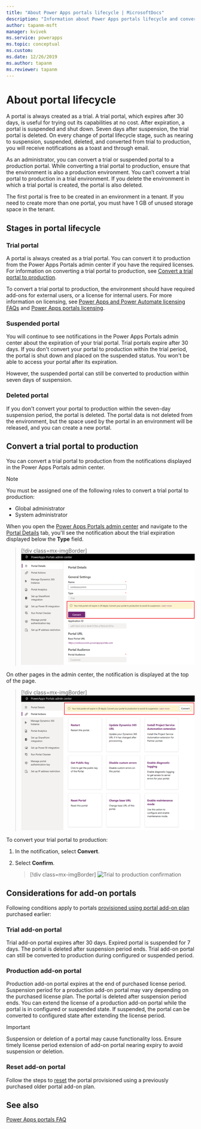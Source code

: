 ```yaml
---
title: "About Power Apps portals lifecycle | MicrosoftDocs"
description: "Information about Power Apps portals lifecycle and converting it from trial to production."
author: tapanm-msft
manager: kvivek
ms.service: powerapps
ms.topic: conceptual
ms.custom: 
ms.date: 12/26/2019
ms.author: tapanm
ms.reviewer: tapanm
---
```


# About portal lifecycle

A portal is always created as a trial. A trial portal, which expires after 30 days, is useful for trying out its capabilities at no cost. After expiration, a portal is suspended and shut down. Seven days after suspension, the trial portal is deleted. On every change of portal lifecycle stage, such as nearing to suspension, suspended, deleted, and converted from trial to production, you will receive notifications as a toast and through email.

As an administrator, you can convert a trial or suspended portal to a production portal. While converting a trial portal to production, ensure that the environment is also a production environment. You can’t convert a trial portal to production in a trial environment. If you delete the environment in which a trial portal is created, the portal is also deleted.

The first portal is free to be created in an environment in a tenant. If you need to create more than one portal, you must have 1 GB of unused storage space in the tenant.

## Stages in portal lifecycle

### Trial portal

A portal is always created as a trial portal. You can convert it to production from the Power Apps Portals admin center if you have the required licenses. For information on converting a trial portal to production, see [Convert a trial portal to production](#convert-a-trial-portal-to-production).

To convert a trial portal to production, the environment should have required add-ons for external users, or a license for internal users. For more information on licensing, see [Power Apps and Power Automate licensing FAQs](https://docs.microsoft.com/power-platform/admin/powerapps-flow-licensing-faq) and [Power Apps portals licensing](https://docs.microsoft.com/power-platform/admin/powerapps-flow-licensing-faq#can-you-share-more-details-regarding-the-new-power-apps-portals-licensing).

### Suspended portal

You will continue to see notifications in the Power Apps Portals admin center about the expiration of your trial portal. Trial portals expire after 30 days. If you don't convert your portal to production within the trial period, the portal is shut down and placed on the suspended status. You won't be able to access your portal after its expiration.

However, the suspended portal can still be converted to production within seven days of suspension. 

### Deleted portal

If you don't convert your portal to production within the seven-day suspension period, the portal is deleted. The portal data is not deleted from the environment, but the space used by the portal in an environment will be released, and you can create a new portal.

## Convert a trial portal to production

You can convert a trial portal to production from the notifications displayed in the Power Apps Portals admin center.

> [!NOTE]
> You must be assigned one of the following roles to convert a trial portal to production:
> - Global administrator
> - System administrator

When you open the [Power Apps Portals admin center](admin-overview.md) and navigate to the [Portal Details](portal-details.md) tab, you'll see the notification about the trial expiration displayed below the **Type** field.

> [!div class=mx-imgBorder]
> ![Trial notification on Portal Details tab](../media/admin-center-convert-notif.png "Trial notification on Portal Details tab")

On other pages in the admin center, the notification is displayed at the top of the page.

> [!div class=mx-imgBorder]
> ![Trial notification on other tabs](../media/admin-center-convert-notif-all.png "Trial notification on other tabs")

To convert your trial portal to production:

1.	In the notification, select **Convert**.

2.	Select **Confirm**.

    > [!div class=mx-imgBorder]
    > ![Trial to production confirmation](../media/trial-to-prod-confirm.png "Trial to production confirmation")

## Considerations for add-on portals

Following conditions apply to portals [provisioned using portal add-on plan](../provision-portal-add-on.md) purchased earlier:

### Trial add-on portal

Trial add-on portal expires after 30 days. Expired portal is suspended for 7 days. The portal is deleted after suspension period ends. Trial add-on portal can still be converted to production during configured or suspended period.

### Production add-on portal

Production add-on portal expires at the end of purchased license period. Suspension period for a production add-on portal may vary depending on the purchased license plan. The portal is deleted after suspension period ends. You can extend the license of a production add-on portal while the portal is in configured or suspended state. If suspended, the portal can be converted to configured state after extending the license period.

> [!IMPORTANT]
> Suspension or deletion of a portal may cause functionality loss. Ensure timely license period extension of add-on portal nearing expiry to avoid suspension or deletion.

### Reset add-on portal

Follow the steps to [reset](reset-portal.md) the portal provisioned using a previously purchased older portal add-on plan.

## See also

[Power Apps portals FAQ](../faq.md)
